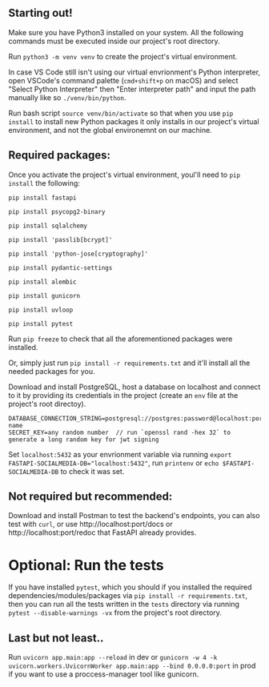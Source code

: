 ## Starting out!
Make sure you have Python3 installed on your system.
All the following commands must be executed inside our project's root directory.

Run `python3 -m venv venv` to create the project's virtual environment.

In case VS Code still isn't using our virtual envrionment's Python interpreter, open VSCode's command palette (`cmd+shift+p` on macOS) and select "Select Python Interpreter" then "Enter interpreter path" and input the path manually like so `./venv/bin/python`.

Run bash script `source venv/bin/activate` so that when you use `pip install` to install new Python packages it only installs in our project's virtual environment, and not the global environemnt on our machine.

## Required packages:

Once you activate the project's virtual environment, youl'll need to `pip install` the following:

`pip install fastapi`

`pip install psycopg2-binary`

`pip install sqlalchemy`

`pip install 'passlib[bcrypt]'`

`pip install 'python-jose[cryptography]'`

`pip install pydantic-settings`

`pip install alembic`

`pip install gunicorn`

`pip install uvloop`

`pip install pytest`

Run `pip freeze` to check that all the aforementioned packages were installed.

Or, simply just run `pip install -r requirements.txt` and it'll install all the needed packages for you.

Download and install PostgreSQL, host a database on localhost and connect to it by providing its credentials in the project (create an `env` file at the project's root directoy).

```
DATABASE_CONNECTION_STRING=postgresql://postgres:password@localhost:port/database-name
SECRET_KEY=any random number  // run `openssl rand -hex 32` to generate a long random key for jwt signing
```

Set `localhost:5432` as your envrionment variable via running `export FASTAPI-SOCIALMEDIA-DB="localhost:5432"`, run `printenv` or `echo $FASTAPI-SOCIALMEDIA-DB` to check it was set.

## Not required but recommended:
Download and install Postman to test the backend's endpoints, you can also test with `curl`, or use http://localhost:port/docs or http://localhost:port/redoc that FastAPI already provides.

# Optional: Run the tests
If you have installed `pytest`, which you should if you installed the required dependencies/modules/packages via `pip install -r requirements.txt`, then you can run all the tests written in the `tests` directory via running `pytest --disable-warnings -vx` from the project's root directory.

## Last but not least..

Run `uvicorn app.main:app --reload` in dev or `gunicorn -w 4 -k uvicorn.workers.UvicornWorker app.main:app --bind 0.0.0.0:port` in prod if you want to use a proccess-manager tool like gunicorn.
